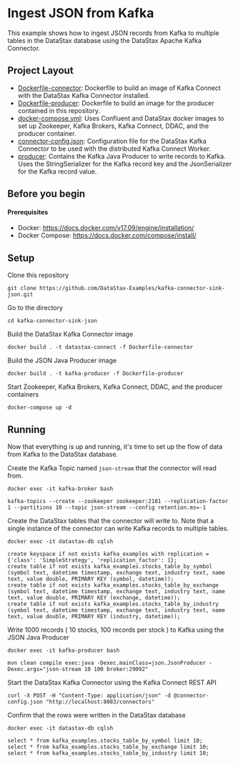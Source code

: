 # Ingest JSON from Kafka
This example shows how to ingest JSON records from Kafka to multiple tables in the DataStax database using the DataStax Apache Kafka Connector.

## Project Layout
- [Dockerfile-connector](Dockerfile-connector): Dockerfile to build an image of Kafka Connect with the DataStax Kafka Connector installed.
- [Dockerfile-producer](Dockerfile-producer): Dockerfile to build an image for the producer contained in this repository.
- [docker-compose.yml](docker-compose.yml): Uses Confluent and DataStax docker images to set up Zookeeper, Kafka Brokers, Kafka Connect, DDAC, and the producer container.
- [connector-config.json](connector-config.json): Configuration file for the DataStax Kafka Connector to be used with the distributed Kafka Connect Worker.
- [producer](producer/): Contains the Kafka Java Producer to write records to Kafka. Uses the StringSerializer for the Kafka record key and the JsonSerializer for the Kafka record value.

## Before you begin
#### Prerequisites
- Docker: https://docs.docker.com/v17.09/engine/installation/
- Docker Compose: https://docs.docker.com/compose/install/

## Setup
Clone this repository
```
git clone https://github.com/DataStax-Examples/kafka-connector-sink-json.git
```

Go to the directory
```
cd kafka-connector-sink-json
```

Build the DataStax Kafka Connector image
```
docker build . -t datastax-connect -f Dockerfile-connector
```

Build the JSON Java Producer image
```
docker build . -t kafka-producer -f Dockerfile-producer
```

Start Zookeeper, Kafka Brokers, Kafka Connect, DDAC, and the producer containers
```
docker-compose up -d
```

## Running
Now that everything is up and running, it's time to set up the flow of data from Kafka to the DataStax database.

Create the Kafka Topic named `json-stream` that the connector will read from.
```
docker exec -it kafka-broker bash
```
```
kafka-topics --create --zookeeper zookeeper:2181 --replication-factor 1 --partitions 10 --topic json-stream --config retention.ms=-1
```

Create the DataStax tables that the connector will write to. Note that a single instance of the connector can write Kafka records to multiple tables.
```
docker exec -it datastax-db cqlsh
```
```
create keyspace if not exists kafka_examples with replication = {'class': 'SimpleStrategy', 'replication_factor': 1};
create table if not exists kafka_examples.stocks_table_by_symbol (symbol text, datetime timestamp, exchange text, industry text, name text, value double, PRIMARY KEY (symbol, datetime));
create table if not exists kafka_examples.stocks_table_by_exchange (symbol text, datetime timestamp, exchange text, industry text, name text, value double, PRIMARY KEY (exchange, datetime));
create table if not exists kafka_examples.stocks_table_by_industry (symbol text, datetime timestamp, exchange text, industry text, name text, value double, PRIMARY KEY (industry, datetime));
```

Write 1000 records ( 10 stocks, 100 records per stock ) to Kafka using the JSON Java Producer
```
docker exec -it kafka-producer bash
```
```
mvn clean compile exec:java -Dexec.mainClass=json.JsonProducer -Dexec.args="json-stream 10 100 broker:29092"
```

Start the DataStax Kafka Connector using the Kafka Connect REST API
```
curl -X POST -H "Content-Type: application/json" -d @connector-config.json "http://localhost:8083/connectors"
```

Confirm that the rows were written in the DataStax database
```
docker exec -it datastax-db cqlsh
```
```
select * from kafka_examples.stocks_table_by_symbol limit 10;
select * from kafka_examples.stocks_table_by_exchange limit 10;
select * from kafka_examples.stocks_table_by_industry limit 10;
```